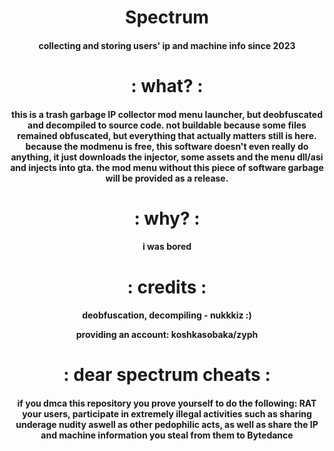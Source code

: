 # <h1 align="center"> Spectrum</h1>
<h4 align="center"> collecting and storing users' ip and machine info since 2023</h4>
<p align="center">
<h1 align="center">: what? :</h1>
<h4 align="center"> this is a trash garbage IP collector mod menu launcher, but deobfuscated and decompiled to source code. not buildable because some files remained obfuscated, but everything that actually matters still is here. because the modmenu is free, this software doesn't even really do anything, it just downloads the injector, some assets and the menu dll/asi and injects into gta. the mod menu without this piece of software garbage will be provided as a release.</h4>
<h1 align="center">: why? :</h1>
<h4 align="center"> i was bored</h4>
<h1 align="center">: credits :</h1>
<h4 align="center">
deobfuscation, decompiling - nukkkiz :)

providing an account: koshkasobaka/zyph</h4>
<h1 align="center">: dear spectrum cheats :</h1>
<h4 align="center"> if you dmca this repository you prove yourself to do the following: RAT your users, participate in extremely illegal activities such as sharing underage nudity aswell as other pedophilic acts, as well as share the IP and machine information you steal from them to Bytedance </h4>
</p>

